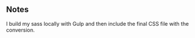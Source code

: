 ## Notes

I build my sass locally with Gulp and then include the final CSS file with the conversion.
